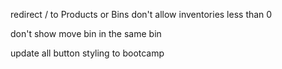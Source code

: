 redirect / to Products or Bins
don't allow inventories less than 0

don't show move bin in the same bin

update all button styling to bootcamp

